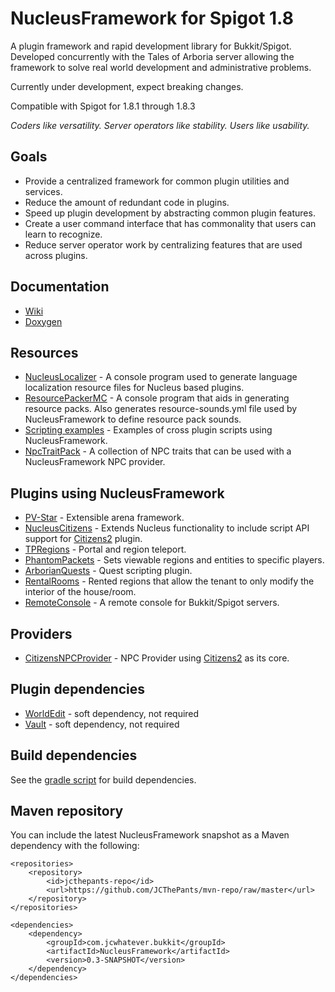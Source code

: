 NucleusFramework for Spigot 1.8
==================

A plugin framework and rapid development library for Bukkit/Spigot. Developed concurrently with the Tales of Arboria server allowing the framework to solve real world development and administrative problems.

Currently under development, expect breaking changes.

Compatible with Spigot for 1.8.1 through 1.8.3

_Coders like versatility. Server operators like stability. Users like usability._

## Goals
 * Provide a centralized framework for common plugin utilities and services.
 * Reduce the amount of redundant code in plugins.
 * Speed up plugin development by abstracting common plugin features.
 * Create a user command interface that has commonality that users can learn to recognize.
 * Reduce server operator work by centralizing features that are used across plugins.

## Documentation
 * [Wiki](https://github.com/JCThePants/NucleusFramework/wiki)
 * [Doxygen](http://jcthepants.github.io/NucleusFramework/annotated.html)

## Resources
 * [NucleusLocalizer](https://github.com/JCThePants/NucleusLocalizer) - A console program used to generate language localization resource files for Nucleus based plugins.
 * [ResourcePackerMC](https://github.com/JCThePants/ResourcePackerMC) - A console program that aids in generating resource packs. Also generates resource-sounds.yml file used by NucleusFramework to define resource pack sounds.
 * [Scripting examples](https://github.com/JCThePants/NucleusScriptExamples) - Examples of cross plugin scripts using NucleusFramework.
 * [NpcTraitPack](https://github.com/JCThePants/NpcTraitPack) - A collection of NPC traits that can be used with a NucleusFramework NPC provider.

## Plugins using NucleusFramework
 * [PV-Star](https://github.com/JCThePants/PV-Star) - Extensible arena framework.
 * [NucleusCitizens](https://github.com/JCThePants/NucleusCitizens) - Extends Nucleus functionality to include script API support for [Citizens2](https://github.com/CitizensDev/Citizens2) plugin.
 * [TPRegions](https://github.com/JCThePants/TPRegions) - Portal and region teleport.
 * [PhantomPackets](https://github.com/JCThePants/PhantomPackets) - Sets viewable regions and entities to specific players.
 * [ArborianQuests](https://github.com/JCThePants/ArborianQuests) - Quest scripting plugin.
 * [RentalRooms](https://github.com/JCThePants/RentalRooms) - Rented regions that allow the tenant to only modify the interior of the house/room.
 * [RemoteConsole](https://github.com/JCThePants/RemoteConsole) - A remote console for Bukkit/Spigot servers.

## Providers
 * [CitizensNPCProvider](https://github.com/JCThePants/CitizensNpcProvider) - NPC Provider using [Citizens2](https://github.com/CitizensDev/Citizens2/) as its core.

## Plugin dependencies
 * [WorldEdit](https://github.com/sk89q/WorldEdit) - soft dependency, not required
 * [Vault](https://github.com/MilkBowl/Vault) - soft dependency, not required

## Build dependencies
See the [gradle script](https://github.com/JCThePants/NucleusFramework/blob/master/build.gradle) for build dependencies.

## Maven repository
You can include the latest NucleusFramework snapshot as a Maven dependency with the following:

    <repositories>
        <repository>
            <id>jcthepants-repo</id>
            <url>https://github.com/JCThePants/mvn-repo/raw/master</url>
        </repository>
    </repositories>

    <dependencies>
        <dependency>
            <groupId>com.jcwhatever.bukkit</groupId>
            <artifactId>NucleusFramework</artifactId>
            <version>0.3-SNAPSHOT</version>
        </dependency>
    </dependencies>


